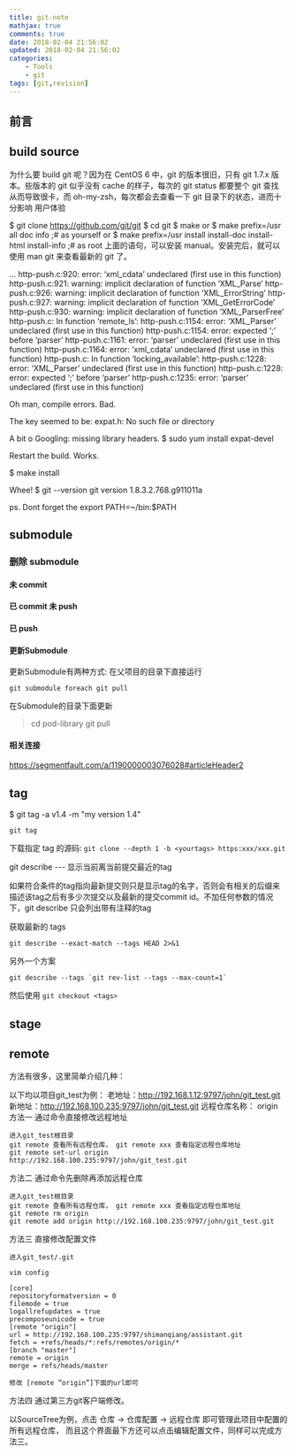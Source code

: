 ```yaml
---
title: git-note
mathjax: true
comments: true
date: 2018-02-04 21:56:02
updated: 2018-02-04 21:56:02
categories:
    - Tools
    - git
tags: [git,revision]
---
```


## 前言

## build source
为什么要 build git 呢？因为在 CentOS 6 中，git 的版本很旧，只有 git 1.7.x
版本。些版本的 git 似乎没有 cache 的样子，每次的 git status 都要整个 git 查找
从而导致很卡，而 oh-my-zsh，每次都会去查看一下 git 目录下的状态，进而十分影响
用户体验

$ git clone https://github.com/git/git
$ cd git
$ make
or
$ make prefix=/usr all doc info ;# as yourself
or
$ make prefix=/usr install install-doc install-html install-info ;# as root
上面的语句，可以安装 manual。安装完后，就可以使用 man git 来查看最新的 git 了。

...
http-push.c:920: error: ‘xml_cdata’ undeclared (first use in this function)
http-push.c:921: warning: implicit declaration of function ‘XML_Parse’
http-push.c:926: warning: implicit declaration of function ‘XML_ErrorString’
http-push.c:927: warning: implicit declaration of function ‘XML_GetErrorCode’
http-push.c:930: warning: implicit declaration of function ‘XML_ParserFree’
http-push.c: In function ‘remote_ls’:
http-push.c:1154: error: ‘XML_Parser’ undeclared (first use in this function)
http-push.c:1154: error: expected ‘;’ before ‘parser’
http-push.c:1161: error: ‘parser’ undeclared (first use in this function)
http-push.c:1164: error: ‘xml_cdata’ undeclared (first use in this function)
http-push.c: In function ‘locking_available’:
http-push.c:1228: error: ‘XML_Parser’ undeclared (first use in this function)
http-push.c:1228: error: expected ‘;’ before ‘parser’
http-push.c:1235: error: ‘parser’ undeclared (first use in this function)

Oh man, compile errors. Bad.

The key seemed to be:
expat.h: No such file or directory

A bit o Googling: missing library headers.
$ sudo yum install expat-devel

Restart the build. Works.

$ make install

Whee!
$ git --version
git version 1.8.3.2.768.g911011a

ps. Dont forget the
export PATH=~/bin:$PATH

## submodule

### 删除 submodule

#### 未 commit

#### 已 commit 未 push

#### 已 push

#### 更新Submodule
更新Submodule有两种方式:
在父项目的目录下直接运行

    git submodule foreach git pull

在Submodule的目录下面更新

>cd pod-library
git pull

#### 相关连接

https://segmentfault.com/a/1190000003076028#articleHeader2

## tag
$ git tag -a v1.4 -m "my version 1.4"

`git tag`

下载指定 tag 的源码: `git clone --depth 1 -b <yourtags> https:xxx/xxx.git`

git describe --- 显示当前离当前提交最近的tag

如果符合条件的tag指向最新提交则只是显示tag的名字，否则会有相关的后缀来描述该tag之后有多少次提交以及最新的提交commit id。不加任何参数的情况下，git describe 只会列出带有注释的tag

获取最新的 tags
```
git describe --exact-match --tags HEAD 2>&1
```
另外一个方案
```
git describe --tags `git rev-list --tags --max-count=1`
```
然后使用 `git checkout <tags>`

## stage

## remote
方法有很多，这里简单介绍几种：

以下均以项目git_test为例：
老地址：http://192.168.1.12:9797/john/git_test.git
新地址：http://192.168.100.235:9797/john/git_test.git
远程仓库名称： origin
方法一 通过命令直接修改远程地址

    进入git_test根目录
    git remote 查看所有远程仓库， git remote xxx 查看指定远程仓库地址
    git remote set-url origin http://192.168.100.235:9797/john/git_test.git

方法二 通过命令先删除再添加远程仓库

    进入git_test根目录
    git remote 查看所有远程仓库， git remote xxx 查看指定远程仓库地址
    git remote rm origin
    git remote add origin http://192.168.100.235:9797/john/git_test.git

方法三 直接修改配置文件

    进入git_test/.git

    vim config

    [core]
    repositoryformatversion = 0
    filemode = true
    logallrefupdates = true
    precomposeunicode = true
    [remote "origin"]
    url = http://192.168.100.235:9797/shimanqiang/assistant.git
    fetch = +refs/heads/*:refs/remotes/origin/*
    [branch "master"]
    remote = origin
    merge = refs/heads/master

    修改 [remote “origin”]下面的url即可

方法四 通过第三方git客户端修改。

以SourceTree为例，点击 仓库 -> 仓库配置 -> 远程仓库 即可管理此项目中配置的所有远程仓库， 而且这个界面最下方还可以点击编辑配置文件，同样可以完成方法三。

